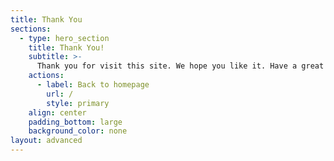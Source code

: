 ```yaml
---
title: Thank You
sections:
  - type: hero_section
    title: Thank You!
    subtitle: >-
      Thank you for visit this site. We hope you like it. Have a great day!
    actions:
      - label: Back to homepage
        url: /
        style: primary
    align: center
    padding_bottom: large
    background_color: none
layout: advanced
---
```

